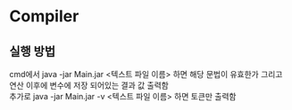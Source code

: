 # Compiler
   
   ## 실행 방법
   cmd에서 java -jar Main.jar <텍스트 파일 이름> 하면 해당 문법이 유효한가 그리고 연산 이후에 변수에 저장 되어있는 결과 값 출력함   
   추가로 java -jar Main.jar -v <텍스트 파일 이름> 하면 토큰만 출력함
